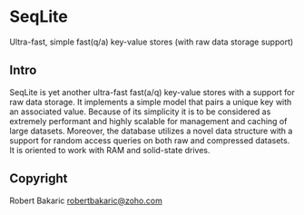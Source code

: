 # SeqLite
Ultra-fast, simple fast(q/a) key-value stores (with raw data storage support)

## Intro
SeqLite is yet another ultra-fast  fast(a/q)  key-value stores with a support for raw data storage. It  implements a simple model that pairs a unique key with an associated value. Because of its simplicity it is to be considered as extremely performant and highly scalable for management and caching of large datasets. Moreover, the database utilizes a novel data structure with a support for random access queries on both raw and compressed datasets. It is oriented to work with RAM and solid-state drives.

## Copyright

Robert Bakaric <robertbakaric@zoho.com>
